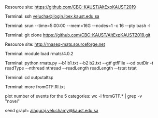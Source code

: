 Resource site: https://github.com/CBC-KAUST/AltExpKAUST2019

Terminal: ssh velucha@ilogin.ibex.kaust.edu.sa

Terminal: srun --time=5:00:00 --mem=16G --nodes=1 -c 16 --pty bash -l

Terminal: git clone https://github.com/CBC-KAUST/AltExpKAUST2019.git

Resource site: http://rnaseq-mats.sourceforge.net

Terminal: module load rmats/4.0.2

Terminal: python rmats.py --b1 b1.txt --b2 b2.txt --gtf gtfFile --od outDir -t readType --nthread nthread --readLength readLength --tstat tstat

Terminal: cd outputaltsp

Terminal: more fromGTF.RI.txt

plot number of events for the 5 categories: wc -l fromGTF.* | grep -v "novel"

send graph: alaguraj.veluchamy@kaust.edu.sa

